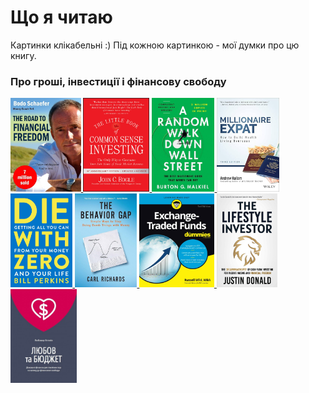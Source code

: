 # Що я читаю

Картинки клікабельні :) Під кожною картинкою - мої думки про цю книгу.

### Про гроші, інвестиції і фінансову свободу

<p>
  <a href="./texts/the_road_to_financial_freedom.md">
    <img src="./images/the_road_to_financial_freedom.jpg" height="150">
  </a>
  <a href="./texts/the_little_book_of_common_sense_investing.md">
    <img src="./images/the_little_book_of_common_sense_investing.jpg" height="150">
  </a>
  <a href="./texts/a_random_walk_down_wall_street.md">
    <img src="./images/a_random_walk_down_wall_street.jpg" height="150">
  </a>
  <a href="./texts/millionaire_expat.md">
    <img src="./images/millionaire_expat.jpg" height="150">
  </a>
  <a href="./texts/die_with_zero.md">
    <img src="./images/die_with_zero.jpg" height="150">
  </a>
  <a href="./texts/the_behavior_gap.md">
    <img src="./images/the_behavior_gap.jpg" height="150">
  </a>
  <a href="./texts/exchange_traded_funds_for_dummies.md">
    <img src="./images/exchange_traded_funds_for_dummies.jpg" height="150">
  </a>
  <a href="./texts/the_lifestyle_investor.md">
    <img src="./images/the_lifestyle_investor.jpg" height="150">
  </a>
  <a href="./texts/liubov_ta_biudzhet.md">
    <img src="./images/liubov_ta_biudzhet.jpg" height="150">
  </a>
</p>

